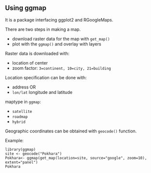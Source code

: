 ## Using ggmap 

It is a package interfacing ggplot2 and RGoogleMaps.

There are two steps in making a map.
+ download raster data for the map with `get_map()`
+ plot with the `ggmap()` and overlay with layers 



Raster data is downloaded with:
* location of center 
* zoom factor: `3=continent, 10=city, 21=building`

Location specification can be done with:
* address OR
* `lon/lat` longitude and latitude 


maptype in `ggmap`:
* `satellite`
* `roadmap`
* `hybrid`

Geographic coordinates can be obtained with `geocode()` function.




Example:
```
library(ggmap)
site <- geocode("Pokhara")
Pokhara<- ggmap(get_map(location=site, source="google", zoom=10), extent="panel")
Pokhara

```
  
